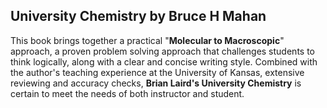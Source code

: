 <h2>University Chemistry by Bruce H Mahan</h2>
<p>This book brings together a practical "<strong>Molecular to Macroscopic</strong>" approach, a proven problem solving approach that challenges students to think logically, along with a clear and concise writing style. Combined with the author's teaching experience at the University of Kansas, extensive reviewing and accuracy checks, <strong>Brian Laird's University Chemistry</strong> is certain to meet the needs of both instructor and student.</p>
